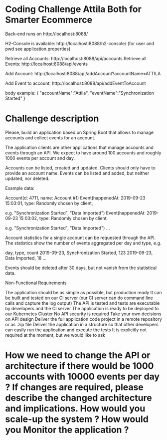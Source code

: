 # Coding Challenge Attila Both for Smarter Ecommerce


Back-end runs on http://localhost:8088/

H2-Console is available: http://localhost:8088/h2-console/
(for user and pwd see application.properties)

Retrieve all Accounts: http://localhost:8088/api/accounts
Retrieve all Events: http://localhost:8088/api/events

Add Account: http://localhost:8088/api/addAccount?accountName=ATTILA

Add Event to account: http://localhost:8088/api/addEventToAccount

body example:
{
"accountName":"Attila",
"eventName":"Synchronization Started"
}



# Challenge description
Please, build an application based on Spring Boot that allows to manage accounts and collect events for an account. 

The application clients are other applications that manage accounts and events through an API. We expect to have around 100 accounts and roughly 1000 events per account and day.

Accounts can be listed, created and updated. Clients should only have to provide an account name. Events can be listed and added, but neither updated, nor deleted.

Example data:

Account(d: 4711, name: Account #1)
Event(happenedAt: 2019-09-23 15:03:01, type: Randomly chosen by client,

e.g. "Synchronization Started", "Data Imported")
Event(happenedAt: 2019-09-23 15:03:02, type: Randomly chosen by client,

e.g. "Synchronization Started", "Data Imported") ...

Account statistics for a single account can be requested through the API. The statistics show the number of events aggregated per day and type, e.g.

day, type, count
2019-09-23, Synchronization Started, 123 2019-09-23, Data Imported, 18
...

Events should be deleted after 30 days, but not vanish from the statistical data.

Non-Functional Requirements

The application should be as simple as possible, but production ready
It can be built and tested on our CI server (our CI server can do command line calls and capture the log output)
The API is tested and tests are executable by developers and the CI server
The application is ready to be deployed to our Kubernetes Cluster
No API security is required
Take your own decisions on API design
Deliver the full application code project in a remote repository or as .zip file
Deliver the application in a structure so that other developers can easily run the application and execute the tests
It is explicitly not required at the moment, but we would like to ask

 How we need to change the API or architecture if there would be 1000 accounts with 10000 events per day ? If changes are required, please describe the changed architecture and implications. 
 How would you scale-up the system  ?
 How would you Monitor the application ?
==============================
